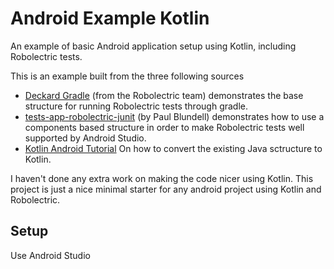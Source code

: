 # Android Example  Kotlin
An example of basic Android application setup using Kotlin, including Robolectric tests.

This is an example built from the three following sources

 *  [Deckard Gradle](https://github.com/robolectric/deckard-gradle) (from the Robolectric team)
    demonstrates the base structure for running Robolectric tests through gradle.
 *  [tests-app-robolectric-junit](https://github.com/blundell/tests-app-robolectric-junit) (by Paul Blundell)
    demonstrates how to use a components based structure in order to make Robolectric tests well supported by Android Studio.
 *  [Kotlin Android Tutorial](http://kotlinlang.org/docs/tutorials/kotlin-android.html)
    On how to convert the existing Java sctructure to Kotlin.

I haven't done any extra work on making the code nicer using Kotlin.
This project is just a nice minimal starter for any android project using Kotlin and Robolectric.


## Setup

Use Android Studio